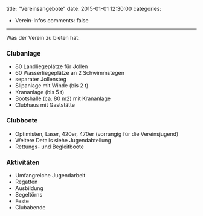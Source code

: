 title: "Vereinsangebote"
date: 2015-01-01 12:30:00
categories:
- Verein-Infos
comments: false
---

Was der Verein zu bieten hat:

### Clubanlage

* 80 Landliegeplätze für Jollen
* 60 Wasserliegeplätze an 2 Schwimmstegen
* separater Jollensteg
* Slipanlage mit Winde (bis 2 t)
* Krananlage (bis 5 t)
* Bootshalle (ca. 80 m2) mit Krananlage
* Clubhaus mit Gaststätte

### Clubboote

* Optimisten, Laser, 420er, 470er (vorrangig für die Vereinsjugend)
* Weitere Details siehe Jugendabteilung
* Rettungs- und Begleitboote

### Aktivitäten

* Umfangreiche Jugendarbeit
* Regatten
* Ausbildung
* Segeltörns
* Feste
* Clubabende
